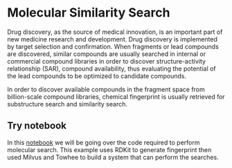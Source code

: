 # Molecular Similarity Search
Drug discovery, as the source of medical innovation, is an important part of new medicine research and development. Drug discovery is implemented by target selection and confirmation. When fragments or lead compounds are discovered, similar compounds are usually searched in internal or commercial compound libraries in order to discover structure-activity relationship (SAR), compound availability, thus evaluating the potential of the lead compounds to be optimized to candidate compounds.

In order to discover available compounds in the fragment space from billion-scale compound libraries, chemical fingerprint is usually retrieved for substructure search and similarity search.
## Try notebook
In this [notebook](https://github.com/towhee-io/examples/tree/main/medical/molecular_search) we will be going over the code required to perform molecular search. This example uses RDKit to generate fingerprint then used Milvus and Towhee to build a system that can perform the searches.
